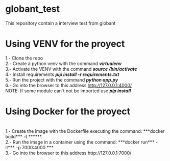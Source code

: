 # globant_test
This repository contain a interview test from globant

# Using VENV for the proyect
1.- Clone the repo
<br>
2.- Create a python venv with the command ***virtualenv <NAME>***
<br>
3.- Activate the VENV with the command ***source <NAME>/bin/activate***
<br>
4.- Install requirements ***pip install -r requirements.txt***
<br>
5.- Run the project with the command ***python app.py***
<br>
6.- Go into the browser to this address http://127.0.0.1:4000/
<br>
NOTE:  If some module can´t not be imported use ***pip install <NAME MODULE>***
  


# Using Docker for the proyect
<br>  
1.- Create the image with the Dockerfile executing the command: ***docker build*** -t ***<NAME IMAGE>***.
<br>
2.- Run the image in a container using the command: ***docker run*** -it*** -p 7000:4000 <NAME IMAGE>***
<br>
3.- Go into the browser to this address http://127.0.0.1:7000/
